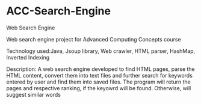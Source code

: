 # ACC-Search-Engine
Web Search Engine


Web search engine project for Advanced Computing Concepts course

Technology used:Java, Jsoup library, Web crawler, HTML parser, HashMap, Inverted Indexing

Description: A web search engine developed to find HTML pages, parse the HTML content, convert them into text files and further search for keywords entered by user and find them into saved files.
The program will return the pages and respective ranking, if the keyowrd will be found. Otherwise, will suggest similar words
